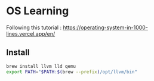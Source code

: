 # OS Learning

Following this tutorial : https://operating-system-in-1000-lines.vercel.app/en/

## Install

```sh
brew install llvm lld qemu
export PATH="$PATH:$(brew --prefix)/opt/llvm/bin"
```


